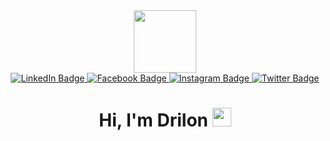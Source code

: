<main id="header" align="center">
  <div>
    <img
      src="https://media.giphy.com/media/M9gbBd9nbDrOTu1Mqx/giphy.gif"
      width="100"
    />
  </div>
   <section align="center">
    <a href="https://www.linkedin.com/in/drilonhalili">
      <img
        src="https://img.shields.io/badge/LinkedIn-blue?style=for-the-badge&logo=linkedin&logoColor=white"
        alt="LinkedIn Badge"
      />
    </a>
    <a href="https://www.facebook.com/drilon.halili">
      <img
        src="https://img.shields.io/badge/Facebook-blue?style=for-the-badge&logo=youtube&logoColor=white"
        alt="Facebook Badge"
      />
    </a>
    <a href="https://www.instagram.com/drilon.halili">
      <img
        src="https://img.shields.io/badge/YouTube-red?style=for-the-badge&logo=youtube&logoColor=white"
        alt="Instagram Badge"
      />
    </a>
    <a href="https://twitter.com/drilonhalili12">
      <img
        src="https://img.shields.io/badge/Twitter-blue?style=for-the-badge&logo=twitter&logoColor=white"
        alt="Twitter Badge"
      />
    </a>
  </section>
  <img
    src="https://komarev.com/ghpvc/?username=your-github-username&style=flat-square&color=blue"
    alt=""
  />
  <h1>
    Hi, I'm Drilon
    <img
      src="https://media.giphy.com/media/hvRJCLFzcasrR4ia7z/giphy.gif"
      width="30px"
    />
  </h1>
</main>
